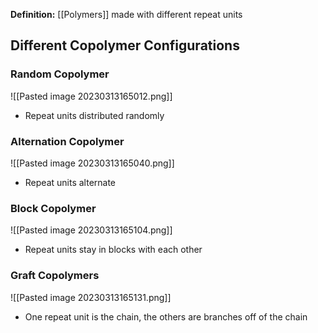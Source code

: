 **Definition:** [[Polymers]] made with different repeat units

## Different Copolymer Configurations

### Random Copolymer
![[Pasted image 20230313165012.png]]
- Repeat units distributed randomly

### Alternation Copolymer
![[Pasted image 20230313165040.png]]
- Repeat units alternate

### Block Copolymer
![[Pasted image 20230313165104.png]]
- Repeat units stay in blocks with each other

### Graft Copolymers
![[Pasted image 20230313165131.png]]
- One repeat unit is the chain, the others are branches off of the chain